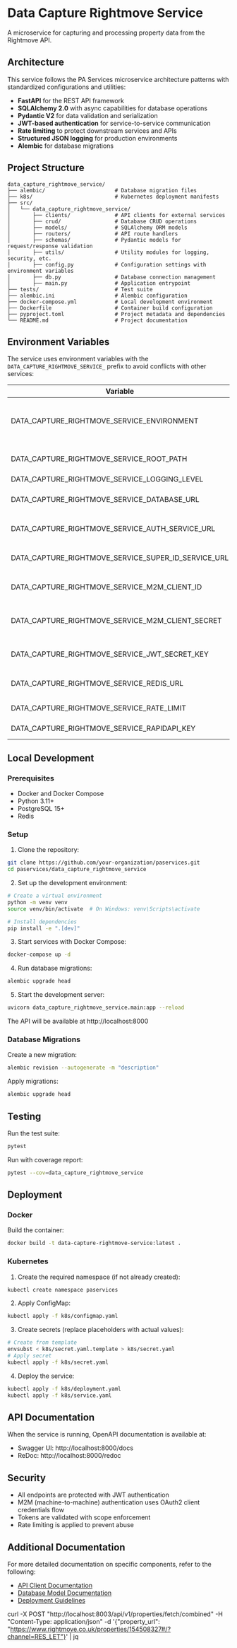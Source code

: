 # Data Capture Rightmove Service

A microservice for capturing and processing property data from the Rightmove API.

## Architecture

This service follows the PA Services microservice architecture patterns with standardized configurations and utilities:

- **FastAPI** for the REST API framework
- **SQLAlchemy 2.0** with async capabilities for database operations
- **Pydantic V2** for data validation and serialization
- **JWT-based authentication** for service-to-service communication
- **Rate limiting** to protect downstream services and APIs
- **Structured JSON logging** for production environments
- **Alembic** for database migrations

## Project Structure

```
data_capture_rightmove_service/
├── alembic/                      # Database migration files
├── k8s/                          # Kubernetes deployment manifests
├── src/
│   └── data_capture_rightmove_service/
│       ├── clients/              # API clients for external services
│       ├── crud/                 # Database CRUD operations
│       ├── models/               # SQLAlchemy ORM models
│       ├── routers/              # API route handlers
│       ├── schemas/              # Pydantic models for request/response validation
│       ├── utils/                # Utility modules for logging, security, etc.
│       ├── config.py             # Configuration settings with environment variables
│       ├── db.py                 # Database connection management
│       ├── main.py               # Application entrypoint
├── tests/                        # Test suite
├── alembic.ini                   # Alembic configuration
├── docker-compose.yml            # Local development environment
├── Dockerfile                    # Container build configuration
├── pyproject.toml                # Project metadata and dependencies
└── README.md                     # Project documentation
```

## Environment Variables

The service uses environment variables with the `DATA_CAPTURE_RIGHTMOVE_SERVICE_` prefix to avoid conflicts with other services:

| Variable                                            | Description                                                | Default                  |
| --------------------------------------------------- | ---------------------------------------------------------- | ------------------------ |
| DATA_CAPTURE_RIGHTMOVE_SERVICE_ENVIRONMENT          | Application environment (development, testing, production) | development              |
| DATA_CAPTURE_RIGHTMOVE_SERVICE_ROOT_PATH            | API root path for reverse proxies                          | /api/v1                  |
| DATA_CAPTURE_RIGHTMOVE_SERVICE_LOGGING_LEVEL        | Logging level                                              | INFO                     |
| DATA_CAPTURE_RIGHTMOVE_SERVICE_DATABASE_URL         | PostgreSQL connection string                               | (Required)               |
| DATA_CAPTURE_RIGHTMOVE_SERVICE_AUTH_SERVICE_URL     | URL for the Auth Service API                               | (Required)               |
| DATA_CAPTURE_RIGHTMOVE_SERVICE_SUPER_ID_SERVICE_URL | URL for the Super ID Service API                           | (Required)               |
| DATA_CAPTURE_RIGHTMOVE_SERVICE_M2M_CLIENT_ID        | Client ID for machine-to-machine auth                      | (Required)               |
| DATA_CAPTURE_RIGHTMOVE_SERVICE_M2M_CLIENT_SECRET    | Client secret for machine-to-machine auth                  | (Required)               |
| DATA_CAPTURE_RIGHTMOVE_SERVICE_JWT_SECRET_KEY       | Secret key for JWT validation                              | (Required)               |
| DATA_CAPTURE_RIGHTMOVE_SERVICE_REDIS_URL            | Redis connection string                                    | redis://localhost:6379/0 |
| DATA_CAPTURE_RIGHTMOVE_SERVICE_RATE_LIMIT           | Rate limit configuration                                   | 100/minute               |
| DATA_CAPTURE_RIGHTMOVE_SERVICE_RAPIDAPI_KEY         | API key for RapidAPI                                       | (Required)               |

## Local Development

### Prerequisites

- Docker and Docker Compose
- Python 3.11+
- PostgreSQL 15+
- Redis

### Setup

1. Clone the repository:

```bash
git clone https://github.com/your-organization/paservices.git
cd paservices/data_capture_rightmove_service
```

2. Set up the development environment:

```bash
# Create a virtual environment
python -m venv venv
source venv/bin/activate  # On Windows: venv\Scripts\activate

# Install dependencies
pip install -e ".[dev]"
```

3. Start services with Docker Compose:

```bash
docker-compose up -d
```

4. Run database migrations:

```bash
alembic upgrade head
```

5. Start the development server:

```bash
uvicorn data_capture_rightmove_service.main:app --reload
```

The API will be available at http://localhost:8000

### Database Migrations

Create a new migration:

```bash
alembic revision --autogenerate -m "description"
```

Apply migrations:

```bash
alembic upgrade head
```

## Testing

Run the test suite:

```bash
pytest
```

Run with coverage report:

```bash
pytest --cov=data_capture_rightmove_service
```

## Deployment

### Docker

Build the container:

```bash
docker build -t data-capture-rightmove-service:latest .
```

### Kubernetes

1. Create the required namespace (if not already created):

```bash
kubectl create namespace paservices
```

2. Apply ConfigMap:

```bash
kubectl apply -f k8s/configmap.yaml
```

3. Create secrets (replace placeholders with actual values):

```bash
# Create from template
envsubst < k8s/secret.yaml.template > k8s/secret.yaml
# Apply secret
kubectl apply -f k8s/secret.yaml
```

4. Deploy the service:

```bash
kubectl apply -f k8s/deployment.yaml
kubectl apply -f k8s/service.yaml
```

## API Documentation

When the service is running, OpenAPI documentation is available at:

- Swagger UI: http://localhost:8000/docs
- ReDoc: http://localhost:8000/redoc

## Security

- All endpoints are protected with JWT authentication
- M2M (machine-to-machine) authentication uses OAuth2 client credentials flow
- Tokens are validated with scope enforcement
- Rate limiting is applied to prevent abuse

## Additional Documentation

For more detailed documentation on specific components, refer to the following:

- [API Client Documentation](docs/api-clients.md)
- [Database Model Documentation](docs/database-models.md)
- [Deployment Guidelines](docs/deployment.md)

curl -X POST "http://localhost:8003/api/v1/properties/fetch/combined" -H "Content-Type: application/json" -d '{"property_url": "https://www.rightmove.co.uk/properties/154508327#/?channel=RES_LET"}' | jq
